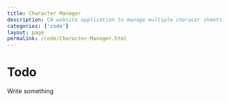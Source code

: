 ```yaml
---
title: Character Manager
description: C# website application to manage multiple characer sheets from a DM account.
categories: ['code']
layout: page
permalink: /code/Character-Manager.html
---
```


# Todo 
Write something
